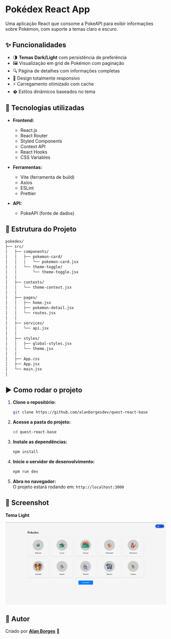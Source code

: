 # Pokédex React App

Uma aplicação React que consome a PokeAPI para exibir informações sobre Pokémon, com suporte a temas claro e escuro.

## ✨ Funcionalidades

- 🌗 **Temas Dark/Light** com persistência de preferência
- 🖼️ Visualização em grid de Pokémon com paginação
- 🔍 Página de detalhes com informações completas
- 📱 Design totalmente responsivo
- ⚡ Carregamento otimizado com cache
- � Estilos dinâmicos baseados no tema

## 🚀 Tecnologias utilizadas

- **Frontend:**
  - React.js
  - React Router
  - Styled Components
  - Context API
  - React Hooks
  - CSS Variables

- **Ferramentas:**
  - Vite (ferramenta de build)
  - Axios
  - ESLint
  - Prettier

- **API:**
  - PokeAPI (fonte de dados)

## 📁 Estrutura do Projeto

```
pokedex/
├── src/
│   ├── components/
│   │   ├── pokemon-card/
│   │   │   └── pokemon-card.jsx
│   │   └── theme-toggle/
│   │       └── theme-toggle.jsx
│   │
│   ├── contexts/
│   │   └── theme-context.jsx
│   │
│   ├── pages/
│   │   ├── home.jsx
│   │   ├── pokemon-detail.jsx
│   │   └── routes.jsx
│   │
│   ├── services/
│   │   └── api.jsx
│   │
│   ├── styles/
│   │   ├── global-styles.jsx
│   │   └── theme.jsx
│   │
│   ├── App.css
│   ├── App.jsx
│   └── main.jsx
│
```
## ▶️ Como rodar o projeto  

1. **Clone o repositório:**  
   ```bash
   git clone https://github.com/alanborgesdev/quest-react-base
   ```
2. **Acesse a pasta do projeto:**  
   ```bash
   cd quest-react-base
   ```
3. **Instale as dependências:**  
   ```bash
   npm install
   ```
4. **Inicie o servidor de desenvolvimento:**  
   ```bash
   npm run dev
   ```
5. **Abra no navegador:**  
   O projeto estará rodando em: `http://localhost:3000`

## 📸 Screenshot

**Tema Light**

![Preview do Pokedex](./src/images/preview.png)

## 💎 Autor

Criado por **[Alan Borges](https://github.com/alanborgesdev)** 🚀
